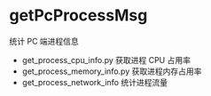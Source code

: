 # getPcProcessMsg

统计 PC 端进程信息

- get_process_cpu_info.py 获取进程 CPU 占用率
- get_process_memory_info.py 获取进程内存占用率
- get_process_network_info 统计进程流量
